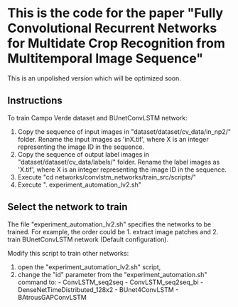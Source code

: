 # This is the code for the paper "Fully Convolutional Recurrent Networks for Multidate Crop Recognition from Multitemporal Image Sequence"

This is an unpolished version which will be optimized soon.

## Instructions

To train Campo Verde dataset and BUnetConvLSTM network:

1. Copy the sequence of input images in "dataset/dataset/cv_data/in_np2/" folder. Rename the input images as 'inX.tif', where X is an integer representing the image ID in the sequence.
2. Copy the sequence of output label images in "dataset/dataset/cv_data/labels/" folder. Rename the label images as 'X.tif', where X is an integer representing the image ID in the sequence.
3. Execute "cd networks/convlstm_networks/train_src/scripts/"
4. Execute ". experiment_automation_lv2.sh"

## Select the network to train

The file "experiment_automation_lv2.sh" specifies the networks to be trained. For example, the order could be 1. extract image patches and 2. train BUnetConvLSTM network (Default configuration).

Modify this script to train other networks: 
  1. open the "experiment_automation_lv2.sh" script, 
  2. change the "id" parameter from the "experiment_automation.sh" command to:
    - ConvLSTM_seq2seq
    - ConvLSTM_seq2seq_bi
    - DenseNetTimeDistributed_128x2
    - BUnet4ConvLSTM
    - BAtrousGAPConvLSTM
